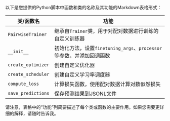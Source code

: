 以下是您提供的Python脚本中函数和类的名称及其功能的Markdown表格形式：

| 类/函数名 | 功能 |
| --- | --- |
| `PairwiseTrainer` | 继承自`Trainer`类，用于对配对数据进行训练的自定义训练器 |
| `__init__` | 初始化方法，设置`finetuning_args`、`processor`等参数，并添加回调函数 |
| `create_optimizer` | 创建自定义优化器 |
| `create_scheduler` | 创建自定义学习率调度器 |
| `compute_loss` | 计算损失函数，使用配对数据计算对数似然损失 |
| `save_predictions` | 保存预测结果到JSONL文件 |

请注意，表格中的“功能”列简要描述了每个类或函数的主要作用。如果您需要更详细的解释，请随时告诉我。

